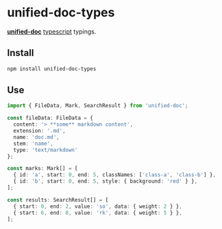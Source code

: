 # unified-doc-types

[**unified-doc**][unified-doc] [typescript][typescript] typings.

## Install

```sh
npm install unified-doc-types
```

## Use

```ts
import { FileData, Mark, SearchResult } from 'unified-doc';

const fileData: FileData = {
  content: '> **some** markdown content',
  extension: '.md',
  name: 'doc.md',
  stem: 'name',
  type: 'text/markdown'
};

const marks: Mark[] = [
  { id: 'a', start: 0, end: 5, classNames: ['class-a', 'class-b'] },
  { id: 'b', start: 0, end: 5, style: { background: 'red' } },
];

const results: SearchResult[] = [
  { start: 0, end: 2, value: 'so', data: { weight: 2 } },
  { start: 6, end: 8, value: 'rk', data: { weight: 5 } },
];
```

<!-- Links -->
[typescript]: https://github.com/microsoft/TypeScript
[unified-doc]: https://github.com/unified-doc/unified-doc
